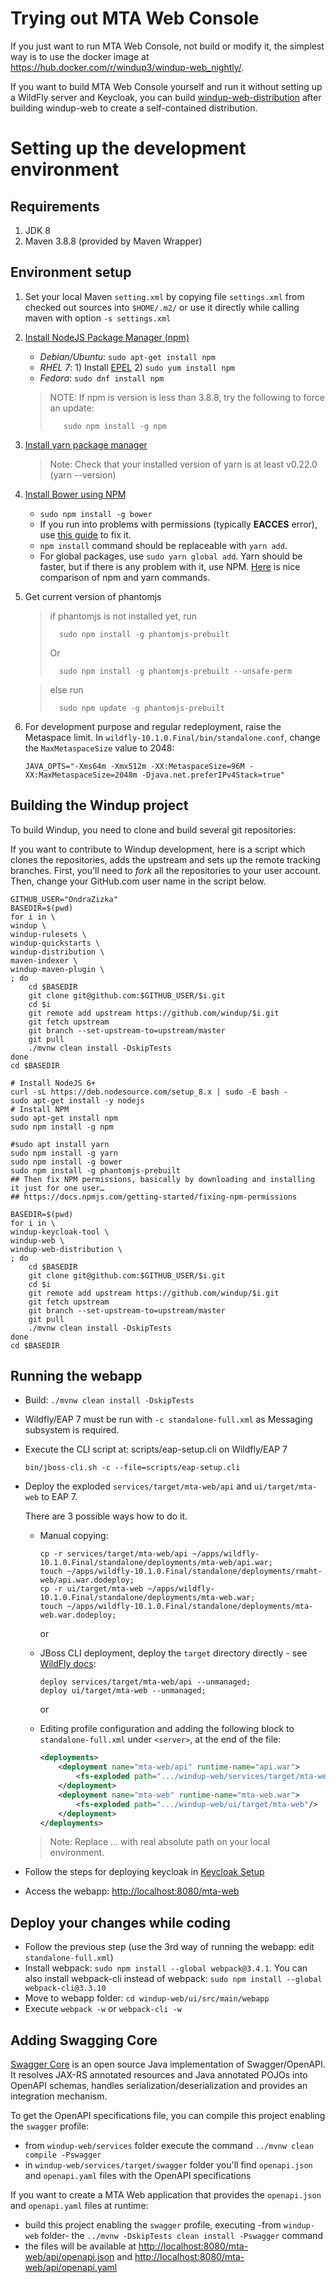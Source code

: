 Trying out MTA Web Console
=====================

If you just want to run MTA Web Console, not build or modify it, the simplest way is to use the docker image at https://hub.docker.com/r/windup3/windup-web_nightly/.

If you want to build MTA Web Console yourself and run it without setting up a WildFly server and Keycloak, you can build [windup-web-distribution](https://github.com/windup/windup-web-distribution) after building windup-web to create a self-contained distribution.


Setting up the development environment
======================================

Requirements
-------------

1. JDK 8
2. Maven 3.8.8 (provided by Maven Wrapper)

Environment setup
-----------------
1. Set your local Maven `setting.xml` by copying file `settings.xml` from checked out sources into `$HOME/.m2/` or use it directly while calling maven with option `-s settings.xml`

2. [Install NodeJS Package Manager (npm)](https://nodejs.org/en/download/package-manager/)
   * _Debian/Ubuntu_: `sudo apt-get install npm`
   * _RHEL 7_: 1) Install [EPEL](https://fedoraproject.org/wiki/EPEL/FAQ#How_can_I_install_the_packages_from_the_EPEL_software_repository.3F)  2) `sudo yum install npm`
   * _Fedora_: `sudo dnf install npm`

   > NOTE: If npm is version is less than 3.8.8, try the following to force an update:
   >
   >        sudo npm install -g npm

3. [Install yarn package manager](https://yarnpkg.com/en/)

   > Note: Check that your installed version of yarn is at least v0.22.0 (yarn --version)

4. [Install Bower using NPM](http://bower.io/#install-bower)
    * `sudo npm install -g bower`
    * If you run into problems with permissions (typically **EACCES** error), use [this guide](https://docs.npmjs.com/getting-started/fixing-npm-permissions)
      to fix it.
    * `npm install` command should be replaceable with `yarn add`.
    * For global packages, use 
        `sudo yarn global add`. Yarn should be faster, but if there is any problem with it, use NPM.
         [Here](https://shift.infinite.red/npm-vs-yarn-cheat-sheet-8755b092e5cc#.pshfjyfo0) is nice comparison of npm and yarn commands.

5. Get current version of phantomjs
    
    > 
    > if phantomjs is not installed yet, run 
    >    
    >       sudo npm install -g phantomjs-prebuilt
    >
    > Or
    > 
    >       sudo npm install -g phantomjs-prebuilt --unsafe-perm
    
    > 
    > else run
    >
    >       sudo npm update -g phantomjs-prebuilt

6. For development purpose and regular redeployment, raise the Metaspace limit.
    In `wildfly-10.1.0.Final/bin/standalone.conf`, change the `MaxMetaspaceSize` value to 2048:

    ```
    JAVA_OPTS="-Xms64m -Xmx512m -XX:MetaspaceSize=96M -XX:MaxMetaspaceSize=2048m -Djava.net.preferIPv4Stack=true"
    ```


Building the Windup project
---------------------------

To build Windup, you need to clone and build several git repositories:

If you want to contribute to Windup development,
here is a script which clones the repositories, adds the upstream and sets up the remote tracking branches.
First, you'll need to _fork_ all the repositories to your user account.
Then, change your GitHub.com user name in the script below.

```
GITHUB_USER="OndraZizka"
BASEDIR=$(pwd)
for i in \
windup \
windup-rulesets \
windup-quickstarts \
windup-distribution \
maven-indexer \
windup-maven-plugin \
; do 
    cd $BASEDIR
    git clone git@github.com:$GITHUB_USER/$i.git
    cd $i
    git remote add upstream https://github.com/windup/$i.git
    git fetch upstream
    git branch --set-upstream-to=upstream/master
    git pull
    ./mvnw clean install -DskipTests
done
cd $BASEDIR

# Install NodeJS 6+
curl -sL https://deb.nodesource.com/setup_8.x | sudo -E bash -
sudo apt-get install -y nodejs
# Install NPM
sudo apt-get install npm
sudo npm install -g npm

#sudo apt install yarn
sudo npm install -g yarn
sudo npm install -g bower
sudo npm install -g phantomjs-prebuilt
## Then fix NPM permissions, basically by downloading and installing it just for one user…
## https://docs.npmjs.com/getting-started/fixing-npm-permissions

BASEDIR=$(pwd)
for i in \
windup-keycloak-tool \
windup-web \
windup-web-distribution \
; do 
    cd $BASEDIR
    git clone git@github.com:$GITHUB_USER/$i.git
    cd $i
    git remote add upstream https://github.com/windup/$i.git
    git fetch upstream
    git branch --set-upstream-to=upstream/master
    git pull
    ./mvnw clean install -DskipTests
done
cd $BASEDIR
```


Running the webapp
------------------

- Build: `./mvnw clean install -DskipTests`
- Wildfly/EAP 7 must be run with `-c standalone-full.xml` as Messaging subsystem is required.
- Execute the CLI script at: scripts/eap-setup.cli on Wildfly/EAP 7

    `bin/jboss-cli.sh -c --file=scripts/eap-setup.cli`

- Deploy the exploded `services/target/mta-web/api` and `ui/target/mta-web` to EAP 7.

    There are 3 possible ways how to do it.

    - Manual copying:

        ```
        cp -r services/target/mta-web/api ~/apps/wildfly-10.1.0.Final/standalone/deployments/mta-web/api.war;
        touch ~/apps/wildfly-10.1.0.Final/standalone/deployments/rmaht-web/api.war.dodeploy;
        cp -r ui/target/mta-web ~/apps/wildfly-10.1.0.Final/standalone/deployments/mta-web.war;
        touch ~/apps/wildfly-10.1.0.Final/standalone/deployments/mta-web.war.dodeploy;
        ```

        or

    - JBoss CLI deployment, deploy the `target` directory directly - see [WildFly docs](https://docs.jboss.org/author/display/WFLY10/Application+deployment#Applicationdeployment-UnmanagedDeployments):

        ```
        deploy services/target/mta-web/api --unmanaged;
        deploy ui/target/mta-web --unmanaged;
        ```

        or

    - Editing profile configuration and adding the following block to `standalone-full.xml` under `<server>`, at the end of the file:

        ```xml
        <deployments>
            <deployment name="mta-web/api" runtime-name="api.war">
                <fs-exploded path=".../windup-web/services/target/mta-web/api"/>
            </deployment>
            <deployment name="mta-web" runtime-name="mta-web.war">
                <fs-exploded path=".../windup-web/ui/target/mta-web"/>
            </deployment>
        </deployments>
        ```
    > Note: Replace ... with real absolute path on your local environment.

- Follow the steps for deploying keycloak in [Keycloak Setup](./KEYCLOAK-SETUP.md)
- Access the webapp: <http://localhost:8080/mta-web>

Deploy your changes while coding
------------------
- Follow the previous step (use the 3rd way of running the webapp: edit `standalone-full.xml`) 
- Install webpack: `sudo npm install --global webpack@3.4.1`. You can also install webpack-cli instead of webpack: `sudo npm install --global webpack-cli@3.3.10`
- Move to webapp folder: `cd windup-web/ui/src/main/webapp`
- Execute `webpack -w` or `webpack-cli -w`

Adding Swagging Core
------------------
[Swagger Core](https://github.com/swagger-api/swagger-core) is an open source Java implementation of Swagger/OpenAPI.  
It resolves JAX-RS annotated resources and Java annotated POJOs into OpenAPI schemas, handles serialization/deserialization and provides an integration mechanism.

To get the OpenAPI specifications file, you can compile this project enabling the `swagger` profile:

- from `windup-web/services` folder execute the command `../mvnw clean compile -Pswagger`
- in `windup-web/services/target/swagger` folder you'll find `openapi.json` and `openapi.yaml` files with the OpenAPI specifications

If you want to create a MTA Web application that provides the `openapi.json` and `openapi.yaml` files at runtime:

- build this project enabling the `swagger` profile, executing -from `windup-web` folder- the `../mvnw -DskipTests clean install -Pswagger` command  
- the files will be available at <http://localhost:8080/mta-web/api/openapi.json> and <http://localhost:8080/mta-web/api/openapi.yaml>

